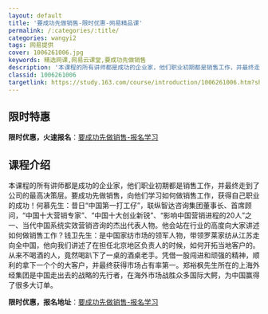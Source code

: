 ```yaml
---
layout: default
title: '要成功先做销售-限时优惠-网易精品课'
permalink: /:categories/:title/
categories: wangyi2
tags: 网易提供
cover: 1006261006.jpg
keywords: 精选网课,网易云课堂,要成功先做销售
description: '本课程的所有讲师都是成功的企业家，他们职业初期都是销售工作，并最终走到了公司的最高决策层。要成功先做销售，向他们学习如何'
classid: 1006261006
targetlink: https://study.163.com/course/introduction/1006261006.htm?share=1&shareId=1025206652&utm_campaign=share&utm_medium=iphoneShare&utm_source=&utm_u=1025206652
---
```


## 限时特惠

**限时优惠，火速报名**：[要成功先做销售-报名学习](https://study.163.com/course/introduction/1006261006.htm?share=1&shareId=1025206652&utm_campaign=share&utm_medium=iphoneShare&utm_source=&utm_u=1025206652)

## 课程介绍

本课程的所有讲师都是成功的企业家，他们职业初期都是销售工作，并最终走到了公司的最高决策层。要成功先做销售，向他们学习如何做销售工作，获得自己职业的成功！何慕先生：昔日“中国第一打工仔”，联纵智达咨询集团董事长、首席顾问，“中国十大营销专家”、“中国十大创业新锐”、“影响中国营销进程的20人”之一、当代中国系统实效营销咨询的杰出代表人物。他会站在行业的高度向大家讲述如何做销售工作？钱卫先生：是中国家纺市场的领军人物，带领罗莱家纺从江苏走向全中国，他向我们讲述了在担任北京地区负责人的时候，如何开拓当地客户的。从来不喝酒的人，竟然喝趴下了一桌的酒桌老手。凭借一股闯进和顽强的精神，顺利的拿下一个个的大客户，并最终获得市场占有率第一。郑裕枫先生所在的上海外经集团是中国走出去的战略的先行者，在海外市场战胜众多国际大鳄，为中国赢得了很多大订单。

**限时优惠，报名地址**：[要成功先做销售-报名学习](https://study.163.com/course/introduction/1006261006.htm?share=1&shareId=1025206652&utm_campaign=share&utm_medium=iphoneShare&utm_source=&utm_u=1025206652)

